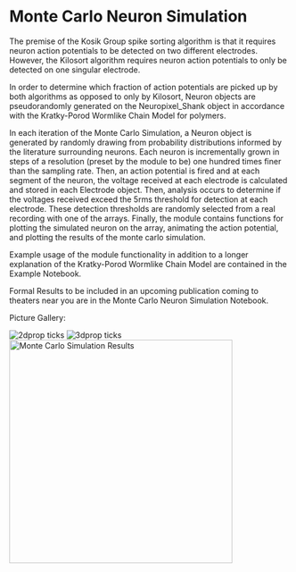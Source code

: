 # Monte Carlo Neuron Simulation
The premise of the Kosik Group spike sorting algorithm is that it requires neuron action potentials to be detected on two different electrodes. However, the Kilosort algorithm requires neuron action potentials to only be detected on one singular electrode.

In order to determine which fraction of action potentials are picked up by both algorithms as opposed to only by Kilosort, Neuron objects are pseudorandomly generated on the Neuropixel_Shank object in accordance with the Kratky-Porod Wormlike Chain Model for polymers. 

In each iteration of the Monte Carlo Simulation, a Neuron object is generated by randomly drawing from probability distributions informed by the literature surrounding neurons. Each neuron is incrementally grown in steps of a resolution (preset by the module to be) one hundred times finer than the sampling rate. Then, an action potential is fired and at each segment of the neuron, the voltage received at each electrode is calculated and stored in each Electrode object. Then, analysis occurs to determine if the voltages received exceed the 5rms threshold for detection at each electrode. These detection thresholds are randomly selected from a real recording with one of the arrays. Finally, the module contains functions for plotting the simulated neuron on the array, animating the action potential, and plotting the results of the monte carlo simulation.

Example usage of the module functionality in addition to a longer explanation of the Kratky-Porod Wormlike Chain Model are contained in the Example Notebook. 

Formal Results to be included in an upcoming publication coming to theaters near you are in the Monte Carlo Neuron Simulation Notebook.

Picture Gallery:

![2dprop ticks](https://github.com/Jezen5Volk/MCNeuronSim/assets/138075884/892a9af0-2529-44bf-bf86-3cac6558873d)
![3dprop ticks](https://github.com/Jezen5Volk/MCNeuronSim/assets/138075884/7359fb1c-c093-4c16-a11c-778bdbb9a0ef)
<img width="400" alt="Monte Carlo Simulation Results" src="https://github.com/Jezen5Volk/MCNeuronSim/assets/138075884/5f1419fc-6723-44d9-9583-1e9663176090">



